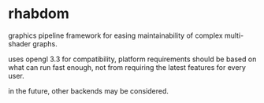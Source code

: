 # rhabdom
graphics pipeline framework for easing maintainability of complex multi-shader graphs.

uses opengl 3.3 for compatibility, platform requirements should be based on what can run fast enough, not from requiring the latest features for every user.

in the future, other backends may be considered.
